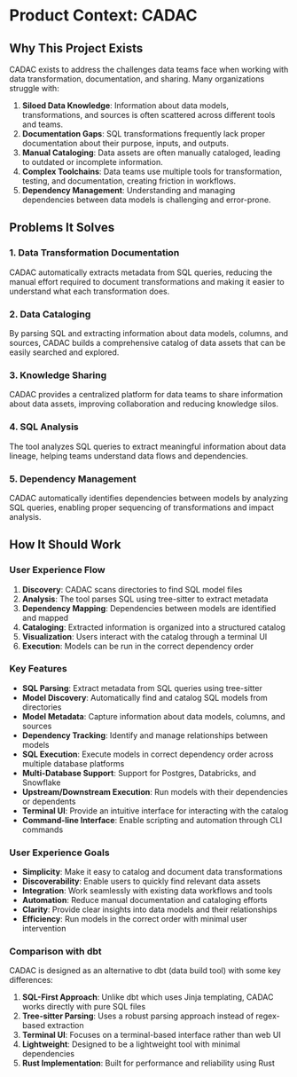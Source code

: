 # Product Context: CADAC

## Why This Project Exists
CADAC exists to address the challenges data teams face when working with data transformation, documentation, and sharing. Many organizations struggle with:

1. **Siloed Data Knowledge**: Information about data models, transformations, and sources is often scattered across different tools and teams.
2. **Documentation Gaps**: SQL transformations frequently lack proper documentation about their purpose, inputs, and outputs.
3. **Manual Cataloging**: Data assets are often manually cataloged, leading to outdated or incomplete information.
4. **Complex Toolchains**: Data teams use multiple tools for transformation, testing, and documentation, creating friction in workflows.
5. **Dependency Management**: Understanding and managing dependencies between data models is challenging and error-prone.

## Problems It Solves

### 1. Data Transformation Documentation
CADAC automatically extracts metadata from SQL queries, reducing the manual effort required to document transformations and making it easier to understand what each transformation does.

### 2. Data Cataloging
By parsing SQL and extracting information about data models, columns, and sources, CADAC builds a comprehensive catalog of data assets that can be easily searched and explored.

### 3. Knowledge Sharing
CADAC provides a centralized platform for data teams to share information about data assets, improving collaboration and reducing knowledge silos.

### 4. SQL Analysis
The tool analyzes SQL queries to extract meaningful information about data lineage, helping teams understand data flows and dependencies.

### 5. Dependency Management
CADAC automatically identifies dependencies between models by analyzing SQL queries, enabling proper sequencing of transformations and impact analysis.

## How It Should Work

### User Experience Flow
1. **Discovery**: CADAC scans directories to find SQL model files
2. **Analysis**: The tool parses SQL using tree-sitter to extract metadata
3. **Dependency Mapping**: Dependencies between models are identified and mapped
4. **Cataloging**: Extracted information is organized into a structured catalog
5. **Visualization**: Users interact with the catalog through a terminal UI
6. **Execution**: Models can be run in the correct dependency order

### Key Features
- **SQL Parsing**: Extract metadata from SQL queries using tree-sitter
- **Model Discovery**: Automatically find and catalog SQL models from directories
- **Model Metadata**: Capture information about data models, columns, and sources
- **Dependency Tracking**: Identify and manage relationships between models
- **SQL Execution**: Execute models in correct dependency order across multiple database platforms
- **Multi-Database Support**: Support for Postgres, Databricks, and Snowflake
- **Upstream/Downstream Execution**: Run models with their dependencies or dependents
- **Terminal UI**: Provide an intuitive interface for interacting with the catalog
- **Command-line Interface**: Enable scripting and automation through CLI commands

### User Experience Goals
- **Simplicity**: Make it easy to catalog and document data transformations
- **Discoverability**: Enable users to quickly find relevant data assets
- **Integration**: Work seamlessly with existing data workflows and tools
- **Automation**: Reduce manual documentation and cataloging efforts
- **Clarity**: Provide clear insights into data models and their relationships
- **Efficiency**: Run models in the correct order with minimal user intervention

### Comparison with dbt
CADAC is designed as an alternative to dbt (data build tool) with some key differences:

1. **SQL-First Approach**: Unlike dbt which uses Jinja templating, CADAC works directly with pure SQL files
2. **Tree-sitter Parsing**: Uses a robust parsing approach instead of regex-based extraction
3. **Terminal UI**: Focuses on a terminal-based interface rather than web UI
4. **Lightweight**: Designed to be a lightweight tool with minimal dependencies
5. **Rust Implementation**: Built for performance and reliability using Rust

